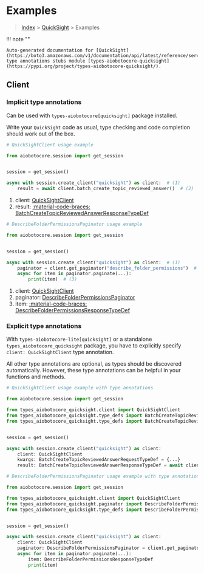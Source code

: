 # Examples

> [Index](../README.md) > [QuickSight](./README.md) > Examples

!!! note ""

    Auto-generated documentation for [QuickSight](https://boto3.amazonaws.com/v1/documentation/api/latest/reference/services/quicksight.html#quicksight)
    type annotations stubs module [types-aiobotocore-quicksight](https://pypi.org/project/types-aiobotocore-quicksight/).

## Client

### Implicit type annotations

Can be used with `types-aiobotocore[quicksight]` package installed.

Write your `QuickSight` code as usual,
type checking and code completion should work out of the box.



```python
# QuickSightClient usage example

from aiobotocore.session import get_session


session = get_session()

async with session.create_client("quicksight") as client:  # (1)
    result = await client.batch_create_topic_reviewed_answer()  # (2)
```

1. client: [QuickSightClient](./client.md)
2. result: [:material-code-braces: BatchCreateTopicReviewedAnswerResponseTypeDef](./type_defs.md#batchcreatetopicreviewedanswerresponsetypedef) 



```python
# DescribeFolderPermissionsPaginator usage example

from aiobotocore.session import get_session


session = get_session()

async with session.create_client("quicksight") as client:  # (1)
    paginator = client.get_paginator("describe_folder_permissions")  # (2)
    async for item in paginator.paginate(...):
        print(item)  # (3)
```

1. client: [QuickSightClient](./client.md)
2. paginator: [DescribeFolderPermissionsPaginator](./paginators.md#describefolderpermissionspaginator)
3. item: [:material-code-braces: DescribeFolderPermissionsResponseTypeDef](./type_defs.md#describefolderpermissionsresponsetypedef) 




### Explicit type annotations

With `types-aiobotocore-lite[quicksight]`
or a standalone `types_aiobotocore_quicksight` package, you have to explicitly specify
`client: QuickSightClient` type annotation.

All other type annotations are optional, as types should be discovered automatically.
However, these type annotations can be helpful in your functions and methods.


```python
# QuickSightClient usage example with type annotations

from aiobotocore.session import get_session

from types_aiobotocore_quicksight.client import QuickSightClient
from types_aiobotocore_quicksight.type_defs import BatchCreateTopicReviewedAnswerResponseTypeDef
from types_aiobotocore_quicksight.type_defs import BatchCreateTopicReviewedAnswerRequestTypeDef


session = get_session()

async with session.create_client("quicksight") as client:
    client: QuickSightClient
    kwargs: BatchCreateTopicReviewedAnswerRequestTypeDef = {...}
    result: BatchCreateTopicReviewedAnswerResponseTypeDef = await client.batch_create_topic_reviewed_answer(**kwargs)
```



```python
# DescribeFolderPermissionsPaginator usage example with type annotations

from aiobotocore.session import get_session

from types_aiobotocore_quicksight.client import QuickSightClient
from types_aiobotocore_quicksight.paginator import DescribeFolderPermissionsPaginator
from types_aiobotocore_quicksight.type_defs import DescribeFolderPermissionsResponseTypeDef


session = get_session()

async with session.create_client("quicksight") as client:
    client: QuickSightClient
    paginator: DescribeFolderPermissionsPaginator = client.get_paginator("describe_folder_permissions")
    async for item in paginator.paginate(...):
        item: DescribeFolderPermissionsResponseTypeDef
        print(item)
```


